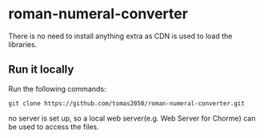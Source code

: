 # roman-numeral-converter
There is no need to install anything extra as CDN is used to load the libraries.
## Run it locally

Run the following commands:

```
git clone https://github.com/tomas2050/roman-numeral-converter.git
```

no server is set up, so a local web server(e.g. Web Server for Chorme) can be used to access the files.
